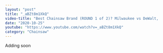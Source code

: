 ```yaml
---
layout: "post"
title: "_aBZt8m1XkQ"
video-title: "Best Chainsaw Brand (ROUND 1 of 2)? Milwaukee vs DeWalt, Makita, Ryobi  WORX"
date: "2020-10-25"
youtube: "https://www.youtube.com/watch?v=_aBZt8m1XkQ"
category: "Chainsaw"
---
```

<div class="space-y-1"><p class="text-gray-400">Adding soon</p></div>